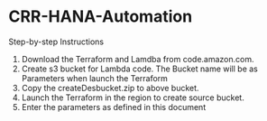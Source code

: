 # CRR-HANA-Automation


Step-by-step Instructions
1.	Download the Terraform and Lamdba from code.amazon.com. 
2.	Create s3 bucket for Lambda code. The Bucket name will be as Parameters when launch the Terraform
3.	Copy the  createDesbucket.zip to above bucket.
4.	Launch the Terraform in the region to create source bucket. 
5.	Enter the parameters as defined in this document 

